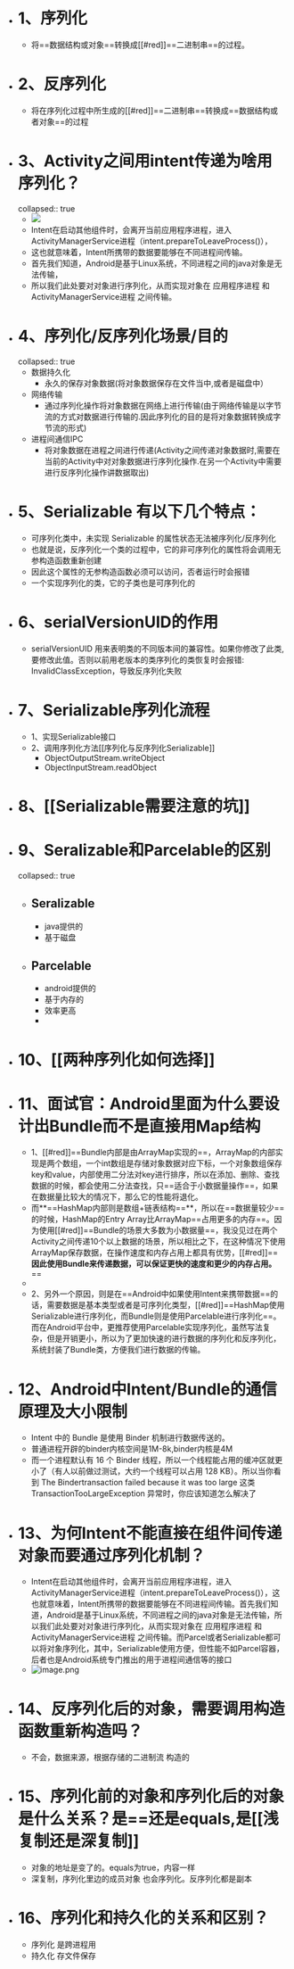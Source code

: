 - # 1、序列化
	- 将==数据结构或对象==转换成[[#red]]==二进制串==的过程。
- # 2、反序列化
	- 将在序列化过程中所生成的[[#red]]==二进制串==转换成==数据结构或者对象==的过程
- # 3、Activity之间用intent传递为啥用序列化？
  collapsed:: true
	- ![](https://upload-images.jianshu.io/upload_images/18517052-09be4c0442b5299a.png?imageMogr2/auto-orient/strip|imageView2/2/w/709/format/webp)
	- Intent在启动其他组件时，会离开当前应用程序进程，进入ActivityManagerService进程（intent.prepareToLeaveProcess()），
	- 这也就意味着，Intent所携带的数据要能够在不同进程间传输。
	- 首先我们知道，Android是基于Linux系统，不同进程之间的java对象是无法传输，
	- 所以我们此处要对对象进行序列化，从而实现对象在 应用程序进程 和 ActivityManagerService进程 之间传输。
- # 4、序列化/反序列化场景/目的
  collapsed:: true
	- 数据持久化
		- 永久的保存对象数据(将对象数据保存在文件当中,或者是磁盘中）
	- 网络传输
		- 通过序列化操作将对象数据在网络上进行传输(由于网络传输是以字节流的方式对数据进行传输的.因此序列化的目的是将对象数据转换成字节流的形式)
	- 进程间通信IPC
		- 将对象数据在进程之间进行传递(Activity之间传递对象数据时,需要在当前的Activity中对对象数据进行序列化操作.在另一个Activity中需要进行反序列化操作讲数据取出)
- # 5、Serializable 有以下几个特点：
	- 可序列化类中，未实现 Serializable 的属性状态无法被序列化/反序列化
	- 也就是说，反序列化一个类的过程中，它的非可序列化的属性将会调用无参构造函数重新创建
	- 因此这个属性的无参构造函数必须可以访问，否者运行时会报错
	- 一个实现序列化的类，它的子类也是可序列化的
- # 6、serialVersionUID的作用
	- serialVersionUID 用来表明类的不同版本间的兼容性。如果你修改了此类, 要修改此值。否则以前用老版本的类序列化的类恢复时会报错: InvalidClassException，导致反序列化失败
- # 7、Serializable序列化流程
	- 1、实现Serializable接口
	- 2、调用序列化方法[[序列化与反序列化Serializable]]
		- ObjectOutputStream.writeObject
		- ObjectInputStream.readObject
- # 8、[[Serializable需要注意的坑]]
- # 9、Seralizable和Parcelable的区别
  collapsed:: true
	- ## Seralizable
		- java提供的
		- 基于磁盘
	- ## Parcelable
		- android提供的
		- 基于内存的
		- 效率更高
		-
- # 10、[[两种序列化如何选择]]
- # 11、面试官：Android里面为什么要设计出Bundle而不是直接用Map结构
	- 1、[[#red]]==Bundle内部是由ArrayMap实现的==，ArrayMap的内部实现是两个数组，一个int数组是存储对象数据对应下标，一个对象数组保存key和value，内部使用二分法对key进行排序，所以在添加、删除、查找数据的时候，都会使用二分法查找，只==适合于小数据量操作==，如果在数据量比较大的情况下，那么它的性能将退化。
	- 而**==HashMap内部则是数组+链表结构==**，所以在==数据量较少==的时候，HashMap的Entry Array比ArrayMap==占用更多的内存==。因为使用[[#red]]==Bundle的场景大多数为小数据量==，我没见过在两个Activity之间传递10个以上数据的场景，所以相比之下，在这种情况下使用ArrayMap保存数据，在操作速度和内存占用上都具有优势，[[#red]]==**因此使用Bundle来传递数据，可以保证更快的速度和更少的内存占用。**==
	-
	- 2、另外一个原因，则是在==Android中如果使用Intent来携带数据==的话，需要数据是基本类型或者是可序列化类型，[[#red]]==HashMap使用Serializable进行序列化，而Bundle则是使用Parcelable进行序列化==。而在Android平台中，更推荐使用Parcelable实现序列化，虽然写法复杂，但是开销更小，所以为了更加快速的进行数据的序列化和反序列化，系统封装了Bundle类，方便我们进行数据的传输。
- # 12、Android中Intent/Bundle的通信原理及大小限制
	- Intent 中的 Bundle 是使用 Binder 机制进行数据传送的。
	- 普通进程开辟的binder内核空间是1M-8k,binder内核是4M
	- 而一个进程默认有 16 个 Binder 线程，所以一个线程能占用的缓冲区就更小了（有人以前做过测试，大约一个线程可以占用 128 KB）。所以当你看到 The Bindertransaction failed because it was too large 这类 TransactionTooLargeException 异常时，你应该知道怎么解决了
- # 13、为何Intent不能直接在组件间传递对象而要通过序列化机制？
	- Intent在启动其他组件时，会离开当前应用程序进程，进入ActivityManagerService进程（intent.prepareToLeaveProcess()），这也就意味着，Intent所携带的数据要能够在不同进程间传输。首先我们知道，Android是基于Linux系统，不同进程之间的java对象是无法传输，所以我们此处要对对象进行序列化，从而实现对象在 应用程序进程 和 ActivityManagerService进程 之间传输。而Parcel或者Serializable都可以将对象序列化，其中，Serializable使用方便，但性能不如Parcel容器，后者也是Android系统专门推出的用于进程间通信等的接口
	- ![image.png](../assets/image_1688793856716_0.png)
- # 14、反序列化后的对象，需要调用构造函数重新构造吗？
	- 不会，数据来源，根据存储的二进制流 构造的
- # 15、序列化前的对象和序列化后的对象是什么关系？是==还是equals,是[[浅复制还是深复制]]
	- 对象的地址是变了的。equals为true，内容一样
	- 深复制，序列化里边的成员对象 也会序列化。反序列化都是副本
- # 16、序列化和持久化的关系和区别？
	- 序列化 是跨进程用
	- 持久化 存文件保存